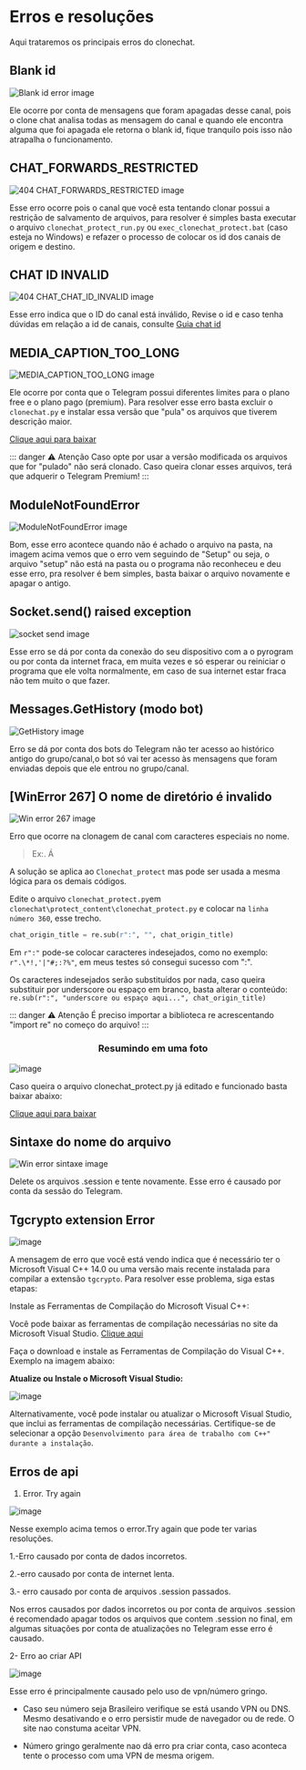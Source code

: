 # Erros e resoluções

Aqui trataremos os principais erros do clonechat.

## Blank id

![Blank id error image](/blank_id_error.png)

Ele ocorre por conta de mensagens que foram apagadas desse canal, pois o clone chat analisa todas as mensagem do canal e quando ele encontra alguma que foi apagada ele retorna o blank id, fique tranquilo pois isso não atrapalha o funcionamento.

## CHAT_FORWARDS_RESTRICTED

![404 CHAT_FORWARDS_RESTRICTED image](/404_cfr.png)

Esse erro ocorre pois o canal que você esta tentando clonar possui a restrição de salvamento de arquivos, para resolver é simples basta executar o arquivo `clonechat_protect_run.py` ou `exec_clonechat_protect.bat` (caso esteja no Windows) e refazer o processo de colocar os id dos canais de origem e destino.

## CHAT ID INVALID

![404 CHAT_CHAT_ID_INVALID image](/chaid.jpg)

Esse erro indica que o ID do canal está inválido, Revise o id e caso tenha dúvidas em relação a id de canais, consulte [Guia chat id](/pages/perguntas_frequentes#como-pegar-o-chat-id-de-um-grupo-canal)


## MEDIA_CAPTION_TOO_LONG

![MEDIA_CAPTION_TOO_LONG image](/mctl_error.png)

Ele ocorre por conta que o Telegram possui diferentes limites para o plano free e o plano pago (premium). Para resolver esse erro basta excluir o `clonechat.py` e instalar essa versão que "pula" os arquivos que tiverem descrição maior.

[Clique aqui para baixar](https://github.com/wandrey7/guiaclonechat/blob/main/docs/public/clonechat.py)

::: danger ⚠ Atenção
Caso opte por usar a versão modificada os arquivos que for "pulado" não será clonado. Caso queira clonar esses arquivos, terá que adquerir o Telegram Premium!
:::

## ModuleNotFoundError

![ModuleNotFoundError image](/mnfe_error.png)

Bom, esse erro acontece quando não é achado o arquivo na pasta, na imagem acima vemos que o erro vem seguindo de "Setup" ou seja, o arquivo "setup" não está na pasta ou o programa não reconheceu e deu esse erro, pra resolver é bem simples, basta baixar o arquivo novamente e apagar o antigo.

## Socket.send() raised exception

![socket send image](/ssrw_error.png)

Esse erro se dá por conta da conexão do seu dispositivo com a o pyrogram ou por conta da internet fraca, em muita vezes e só esperar ou reiniciar o programa que ele volta normalmente, em caso de sua internet estar fraca não tem muito o que fazer.

## Messages.GetHistory (modo bot)

![GetHistory image](/gethistory_error.jpg)

Erro se dá por conta dos bots do Telegram não ter acesso ao histórico antigo do grupo/canal,o bot só vai ter acesso às mensagens que foram enviadas depois que ele entrou no grupo/canal.

## [WinError 267] O nome de diretório é invalido

![Win error 267 image](/win_error.png)

Erro que ocorre na clonagem de canal com caracteres especiais no nome.

> Ex:. Á

A solução se aplica ao `Clonechat_protect` mas pode ser usada a mesma lógica para os demais códigos.

Edite o arquivo `clonechat_protect.py`em `clonechat\protect_content\clonechat_protect.py` e colocar na `linha número 360`, esse trecho.

```python
chat_origin_title = re.sub(r":", "", chat_origin_title)
```

Em `r":"` pode-se colocar caracteres indesejados, como no exemplo: `r".\*!,'|"#;:?%"`, em meus testes só consegui sucesso com ":".

Os caracteres indesejados serão substituídos por nada, caso queira substituir por underscore ou espaço em branco, basta alterar o conteúdo: `re.sub(r":", "underscore ou espaço aqui...", chat_origin_title)`

::: danger ⚠ Atenção
É preciso importar a biblioteca re acrescentando "import re" no começo do arquivo!
:::

<h3 align="center">Resumindo em uma foto</h3>

![image](/err_img_267w.png)

Caso queira o arquivo clonechat_protect.py já editado e funcionado basta baixar abaixo:

[Clique aqui para baixar](https://github.com/wandrey7/guiaclonechat/blob/main/docs/public/clonechat_protect.py)

## Sintaxe do nome do arquivo

![Win error sintaxe image](/sintaxe_error.png)

Delete os arquivos .session e tente novamente. Esse erro é causado por conta da sessão do Telegram.

## Tgcrypto extension Error

![image](/tgcrypto_error.jpg)

A mensagem de erro que você está vendo indica que é necessário ter o Microsoft Visual C++ 14.0 ou uma versão mais recente instalada para compilar a extensão `tgcrypto`. Para resolver esse problema, siga estas etapas:

Instale as Ferramentas de Compilação do Microsoft Visual C++:

Você pode baixar as ferramentas de compilação necessárias no site da Microsoft Visual Studio. [Clique aqui](https://visualstudio.microsoft.com/visual-cpp-build-tools/)

Faça o download e instale as Ferramentas de Compilação do Visual C++. Exemplo na imagem abaixo:

**Atualize ou Instale o Microsoft Visual Studio:**

![image](/vstgcrypto_error.jpg)

Alternativamente, você pode instalar ou atualizar o Microsoft Visual Studio, que inclui as ferramentas de compilação necessárias. Certifique-se de selecionar a opção `Desenvolvimento para área de trabalho com C++" durante a instalação`.

## Erros de api

1. Error. Try again

![image](/error_api_try.png)

Nesse exemplo acima temos o error.Try again que pode ter varias resoluções.

1.-Erro causado por conta de dados incorretos.

2.-erro causado por conta de internet lenta.

3.- erro causado por conta de arquivos .session passados.

Nos erros causados por dados incorretos ou por conta de arquivos .session é recomendado apagar todos os arquivos que contem .session no final, em algumas situações por conta de atualizações no Telegram esse erro é causado.

2- Erro ao criar API

![image](/error_web_api.png)

Esse erro é principalmente causado pelo uso de vpn/número gringo.

- Caso seu número seja Brasileiro verifique se está usando VPN ou DNS. Mesmo desativando e o erro persistir mude de navegador ou de rede. O site nao constuma aceitar VPN.

- Número gringo geralmente nao dá erro pra criar conta, caso aconteca tente o processo com uma VPN de mesma origem.
